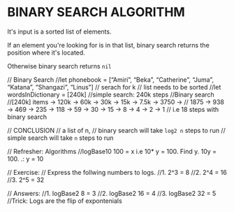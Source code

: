 #  BINARY SEARCH ALGORITHM 

It's input is a sorted list of elements.

If an element you're looking for is in that list, binary search returns the position where it's located.

Otherwise binary search returns `nil`

// Binary Search
//let phonebook = [“Amiri”, “Beka”, “Catherine”, “Juma”, “Katana”, “Shangazi”, “Linus”] // serach for k
// list needs to be sorted
//let wordsInDictionary = [240k]
//simple search: 240k steps
//Binary search
//[240k] items -> 120k -> 60k -> 30k -> 15k -> 7.5k -> 3750 ->
// 1875 -> 938 -> 469 -> 235 -> 118 -> 59 -> 30 -> 15 -> 8 -> 4 -> 2 -> 1
// i.e 18 steps with binary search

// CONCLUSION
// a list of n,
// binary search will take `log2 n` steps to run
// simple search will take `n` steps to run

// Refresher: Algorithms
//logBase10 100 = x i.e 10* y = 100. Find y. 10y = 100. .: y = 10

// Exercise:
// Express the follwing numbers to logs.
//1. 2^3 = 8
//2. 2^4 = 16
//3. 2^5 = 32

// Answers:
//1. logBase2 8 = 3
//2. logBase2 16 = 4
//3. logBase2 32 = 5
//Trick: Logs are the flip of expontenials

